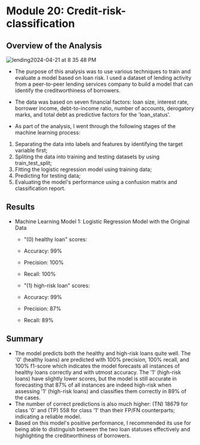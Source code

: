 # Module 20: Credit-risk-classification

## Overview of the Analysis

![lending2024-04-21 at 8 35 48 PM](https://github.com/apkaur32/credit-risk-classification/assets/150749167/734da2fb-cb47-457d-8f78-2f08727ff65e)

* The purpose of this analysis was to use various techniques to train and evaluate a model based on loan risk. I used a dataset of lending activity from a peer-to-peer lending services company to build a model that can identify the creditworthiness of borrowers.

* The data was based on seven financial factors: loan size, interest rate, borrower income, debt-to-income ratio, number of accounts, derogatory marks, and total debt as predictive factors for the 'loan_status'. 

* As part of the analysis, I went through the following stages of the machine learning process:
1) Separating the data into labels and features by identifying the target variable first;
2) Spliting the data into training and testing datasets by using train_test_split;
3) Fitting the logistic regression model using training data;
4) Predicting for testing data;
5) Evaluating the model's performance using a confusion matrix and classification report. 


## Results

* Machine Learning Model 1: Logistic Regression Model with the Original Data
    * "(0) healthy loan" scores: 
    * Accuracy: 99%
    * Precision: 100%   
    * Recall: 100%   

    * "(1) high-risk loan" scores: 
    * Accuracy:  99% 
    * Precision: 87% 
    * Recall: 89%  

## Summary

* The model predicts both the healthy and high-risk loans quite well. The '0' (healthy loans) are predicted with 100% precision, 100% recall, and 100% f1-score which indicates the model forecasts all instances of healthy loans correctly and with utmost accuracy. The '1' (high-risk loans) have slightly lower scores, but the model is still accurate in forecasting that 87% of all instances are indeed high-risk when assessing '1' (high-risk loans) and classifies them correctly in 89% of the cases.
* The number of correct predictions is also much higher: (TN) 18679 for class '0' and (TP) 558 for class '1' than their FP/FN counterparts; indicating a reliable model. 
* Based on this model's positive performance, I recommended its use for being able to distinguish between the two loan statuses effectively and highlighting the creditworthiness of borrowers.



